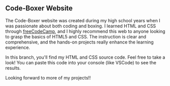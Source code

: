 ## Code-Boxer Website

The Code-Boxer website was created during my high school years when I was passionate about both coding and boxing. I learned HTML and CSS through [freeCodeCamp](https://www.freecodecamp.org/), and I highly recommend this web to anyone looking to grasp the basics of HTML5 and CSS. The instruction is clear and comprehensive, and the hands-on projects really enhance the learning experience.

In this branch, you'll find my HTML and CSS source code. Feel free to take a look! You can paste this code into your console (like VSCode) to see the results.

Looking forward to more of my projects!!
